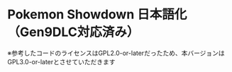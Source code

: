 # Pokemon Showdown 日本語化（Gen9DLC対応済み）

※参考したコードのライセンスはGPL2.0-or-laterだったため、本バージョンはGPL3.0-or-laterとさせていただきます
